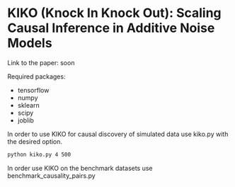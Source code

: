 # KIKO (Knock In Knock Out): Scaling Causal Inference in Additive Noise Models

Link to the paper: soon

Required packages:
* tensorflow
* numpy
* sklearn
* scipy
* joblib

In order to use KIKO for causal discovery of simulated data use kiko.py with the desired option.
```bat
python kiko.py 4 500
```

In order use KIKO on the benchmark datasets use benchmark_causality_pairs.py
